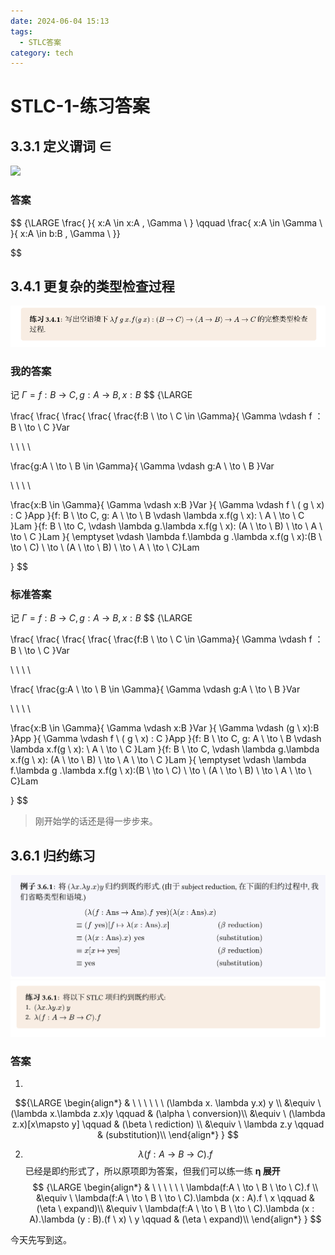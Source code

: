 ```yaml
---
date: 2024-06-04 15:13
tags:
  - STLC答案
category: tech
---
```

# STLC-1-练习答案
## 3.3.1 定义谓词 ∈
![](/assets/type-cafe/exercise/3-3-1.png)

### 答案
$$
{\LARGE \frac{  }{ x:A \in x:A , \Gamma \  }
\qquad
\frac{  x:A \in \Gamma \  }{ x:A \in b:B , \Gamma \  }}

$$



## 3.4.1 更复杂的类型检查过程

![](../../assets/type-cafe/exercise/3-4-1.png)

### 我的答案
记 $\Gamma = f:B \ \to \ C,g:A \ \to \ B,x:B$
$$
{\LARGE 

\frac{
\frac{
\frac{
\frac{
\frac{f:B \ \to \ C \in \Gamma}{
\Gamma \vdash f ： B \ \to \ C
}Var

\ \ \ \ 

\frac{g:A \ \to \ B \in \Gamma}{
\Gamma \vdash g:A \ \to \ B
}Var

\ \ \ \ 

\frac{x:B \in \Gamma}{
\Gamma \vdash x:B
}Var
}{
\Gamma \vdash f \ ( g \ x) : C
}App
}{f: B \ \to  C, g: A \ \to \ B \vdash \lambda x.f(g \ x): \ A \ \to \ C }Lam 
}{f: B \ \to  C, \vdash \lambda g.\lambda x.f(g \ x): (A \ \to \ B) \ \to \ A \ \to \ C }Lam
}{ \emptyset \vdash \lambda f.\lambda g .\lambda x.f(g \ x):(B \ \to \  C) \ \to \ (A \ \to \ B) \ \to \ A \ \to \ C}Lam

}
$$
### 标准答案
记 $\Gamma = f:B \ \to \ C,g:A \ \to \ B,x:B$
$$
{\LARGE 

\frac{
\frac{
\frac{
\frac{
\frac{f:B \ \to \ C \in \Gamma}{
\Gamma \vdash f ： B \ \to \ C
}Var

\ \ \ \ 

\frac{
\frac{g:A \ \to \ B \in \Gamma}{
\Gamma \vdash g:A \ \to \ B
}Var

\ \ \ \ 

\frac{x:B \in \Gamma}{
\Gamma \vdash x:B
}Var
}{
\Gamma \vdash (g \  x):B
}App
}{
\Gamma \vdash f \ ( g \ x) : C
}App
}{f: B \ \to  C, g: A \ \to \ B \vdash \lambda x.f(g \ x): \ A \ \to \ C }Lam 
}{f: B \ \to  C, \vdash \lambda g.\lambda x.f(g \ x): (A \ \to \ B) \ \to \ A \ \to \ C }Lam
}{ \emptyset \vdash \lambda f.\lambda g .\lambda x.f(g \ x):(B \ \to \  C) \ \to \ (A \ \to \ B) \ \to \ A \ \to \ C}Lam

}
$$

> 刚开始学的话还是得一步步来。
## 3.6.1 归约练习
![](../../assets/type-cafe/exercise/3-6-1_.png)
![](../../assets/type-cafe/exercise/3-6-1.png)
### 答案
1. 
$${\LARGE 
\begin{align*}
&  \ \ \ \ \ \  (\lambda x. \lambda y.x) y \\
&\equiv \ (\lambda x.\lambda z.x)y \qquad & (\alpha \ conversion)\\
&\equiv \ (\lambda z.x)[x\mapsto y] \qquad & (\beta \ rediction) \\
&\equiv \ \lambda z.y  \qquad & (substitution)\\
\end{align*}
}
$$

2.   $$ \lambda(f:A \ \to \ B \ \to \ C).f $$ 已经是即约形式了，所以原项即为答案，但我们可以练一练 **η 展开**
$$
{\LARGE 
\begin{align*}
&  \ \ \ \ \ \  \lambda(f:A \ \to \ B \ \to \ C).f  \\
&\equiv \ \lambda(f:A \ \to \ B \ \to \ C).\lambda  (x : A).f  \ x \qquad & (\eta \ expand)\\
&\equiv \ \lambda(f:A \ \to \ B \ \to \ C).\lambda  (x : A).\lambda  (y : B).(f  \ x) \ y \qquad & (\eta \ expand)\\
\end{align*}
}
$$

今天先写到这。

